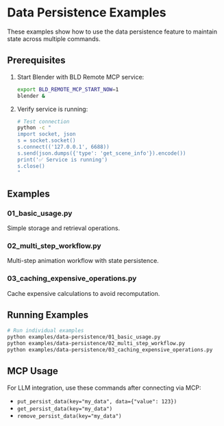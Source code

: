 # Data Persistence Examples

These examples show how to use the data persistence feature to maintain state across multiple commands.

## Prerequisites

1. Start Blender with BLD Remote MCP service:
   ```bash
   export BLD_REMOTE_MCP_START_NOW=1
   blender &
   ```

2. Verify service is running:
   ```bash
   # Test connection
   python -c "
   import socket, json
   s = socket.socket()
   s.connect(('127.0.0.1', 6688))
   s.send(json.dumps({'type': 'get_scene_info'}).encode())
   print('✅ Service is running')
   s.close()
   "
   ```

## Examples

### 01_basic_usage.py
Simple storage and retrieval operations.

### 02_multi_step_workflow.py  
Multi-step animation workflow with state persistence.

### 03_caching_expensive_operations.py
Cache expensive calculations to avoid recomputation.

## Running Examples

```bash
# Run individual examples
python examples/data-persistence/01_basic_usage.py
python examples/data-persistence/02_multi_step_workflow.py
python examples/data-persistence/03_caching_expensive_operations.py
```

## MCP Usage

For LLM integration, use these commands after connecting via MCP:
- `put_persist_data(key="my_data", data={"value": 123})`
- `get_persist_data(key="my_data")`
- `remove_persist_data(key="my_data")`